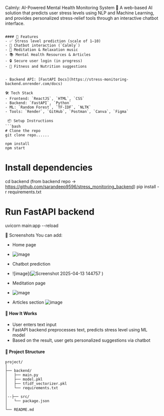 
Calmly: AI-Powered Mental Health Monitoring System 🌿
A web-based AI solution that predicts user stress levels using NLP and Machine Learning, and provides personalized stress-relief tools through an interactive chatbot interface.
```

#### 🌟 Features
- ✅ Stress level prediction (scale of 1–10)
- 🤖 Chatbot interaction (`Calmly`)
- 🧘 Meditation & Relaxation music
- 📚 Mental Health Resources & Articles
- 🔒 Secure user login (in progress)
- 💪 Fitness and Nutrition suggestions

 
- Backend API: [FastAPI Docs](https://stress-monitoring-backend.onrender.com/docs)

🛠️ Tech Stack
- Frontend: `ReactJS`, `HTML`, `CSS`
- Backend: `FastAPI`, `Python`
- ML: `Random Forest`, `TF-IDF`, `NLTK`
- Tools: `Render`, `GitHub`, `Postman`, `Canva`, `Figma`

 📦 Setup Instructions
```bash
# Clone the repo
git clone repo......

npm install
npm start
```
# Install dependencies
cd backend (from backend repo -> https://github.com/sarandeep9596/stress_monitoring_backend)
pip install -r requirements.txt

# Run FastAPI backend
uvicorn main:app --reload



 📸 Screenshots
You can add:
- Home page
- ![image](https://github.com/user-attachments/assets/16d4d9c3-04a4-49f8-aca4-d12577e9fce9)

- Chatbot prediction
- ![image](![Screenshot 2025-04-13 144757](https://github.com/user-attachments/assets/b71fb7e5-f8c8-4e46-8391-b838f81cc760)
)
- Meditation page
- ![image](https://github.com/user-attachments/assets/84bd48b0-b531-4df8-a028-c51ccc746e12)

- Articles section
![image](https://github.com/user-attachments/assets/2ec662c3-a21a-4a67-b48a-c9dadd4b16e8)

#### 🧠 How It Works
- User enters text input
- FastAPI backend preprocesses text, predicts stress level using ML model
- Based on the result, user gets personalized suggestions via chatbot

#### 📁 Project Structure
```
project/
│
├── backend/
│   ├── main.py
│   ├── model.pkl
│   ├── tfidf_vectorizer.pkl
│   └── requirements.txt
│
│--├── src/
│   └── package.json
│
└── README.md
```

